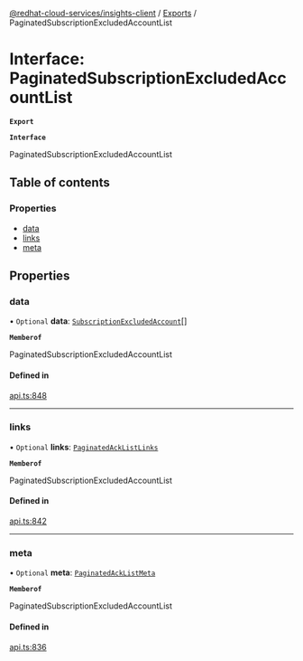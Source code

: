 [@redhat-cloud-services/insights-client](../README.md) / [Exports](../modules.md) / PaginatedSubscriptionExcludedAccountList

# Interface: PaginatedSubscriptionExcludedAccountList

**`Export`**

**`Interface`**

PaginatedSubscriptionExcludedAccountList

## Table of contents

### Properties

- [data](PaginatedSubscriptionExcludedAccountList.md#data)
- [links](PaginatedSubscriptionExcludedAccountList.md#links)
- [meta](PaginatedSubscriptionExcludedAccountList.md#meta)

## Properties

### data

• `Optional` **data**: [`SubscriptionExcludedAccount`](SubscriptionExcludedAccount.md)[]

**`Memberof`**

PaginatedSubscriptionExcludedAccountList

#### Defined in

[api.ts:848](https://github.com/RedHatInsights/javascript-clients/blob/master/packages/insights/api.ts#L848)

___

### links

• `Optional` **links**: [`PaginatedAckListLinks`](PaginatedAckListLinks.md)

**`Memberof`**

PaginatedSubscriptionExcludedAccountList

#### Defined in

[api.ts:842](https://github.com/RedHatInsights/javascript-clients/blob/master/packages/insights/api.ts#L842)

___

### meta

• `Optional` **meta**: [`PaginatedAckListMeta`](PaginatedAckListMeta.md)

**`Memberof`**

PaginatedSubscriptionExcludedAccountList

#### Defined in

[api.ts:836](https://github.com/RedHatInsights/javascript-clients/blob/master/packages/insights/api.ts#L836)
